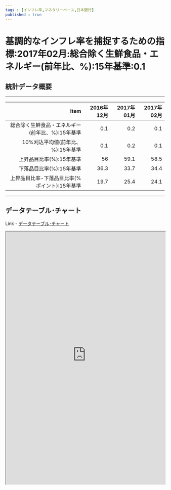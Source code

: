 ```yaml
--- 
tags : [インフレ率,マネタリーベース,日本銀行] 
published : true
---
```

# 基調的なインフレ率を捕捉するための指標:2017年02月:総合除く生鮮食品・エネルギー(前年比、%):15年基準:0.1
## 統計データ概要

***



|                                             Item| 2016年12月| 2017年01月| 2017年02月|
|------------------------------------------------:|----------:|----------:|----------:|
| 総合除く生鮮食品・エネルギー(前年比、%):15年基準|        0.1|        0.2|        0.1|
|                10%刈込平均値(前年比、%):15年基準|        0.1|        0.2|        0.1|
|                         上昇品目比率(%):15年基準|         56|       59.1|       58.5|
|                         下落品目比率(%):15年基準|       36.3|       33.7|       34.4|
|    上昇品目比率-下落品目比率(%ポイント):15年基準|       19.7|       25.4|       24.1|


***	


## データテーブル･チャート
Link - [データテーブル･チャート](http://knowledgevault.saecanet.com/charts/am-consulting.co.jp-measuresOfUnderlyingInflation.html)
<iframe src="http://knowledgevault.saecanet.com/charts/am-consulting.co.jp-measuresOfUnderlyingInflation.html" width="100%" height="800px"></iframe>